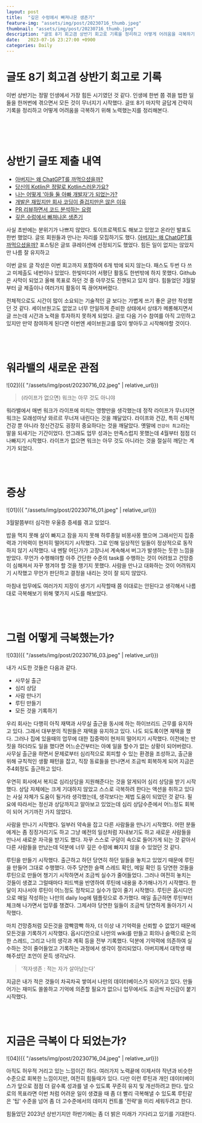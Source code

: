 ```yaml
---
layout: post
title:  "깊은 수렁에서 빠져나온 생존기"
feature-img: "assets/img/post/20230716_thumb.jpeg"
thumbnail: "assets/img/post/20230716_thumb.jpeg"
description: "글또 8기 회고겸 상반기 회고로 기록을 정리하고 어떻게 어려움을 극복하기 위해 노력했는지를 정리해본다."
date:   2023-07-16 23:27:00 +0900
categories: Daily
---
```


# 글또 8기 회고겸 상반기 회고로 기록

이번 상반기는 정말 인생에서 가장 힘든 시기였던 것 같다. 인생에 한번 쯤 겪을 법한 일들을 한꺼번에 겪으면서 모든 것이 무너지기 시작했다. 글또 8기 마지막 글답게 간략히 기록을 정리하고 어떻게 어려움을 극복하기 위해 노력했는지를 정리해본다.

<br/><br/><br/>

# 상반기 글또 제출 내역

- [아버지는 왜 ChatGPT를 까먹으셨을까?](https://haenarashin.github.io/daily/2023/02/10/Convice_innovation.html)
- [당신의 Kotlin은 정말로 Kotlin스러운가요?](https://haenarashin.github.io/book/2023/02/26/Java_to_Kotlin_review.html)
- [나는 어떻게 '아들 둘 아빠 개발자'가 되었는가?](https://haenarashin.github.io/daily/2023/03/10/Dad_developer_with_2_kids.html)
- [개발은 재밌지만 회사 코딩이 즐겁지만은 않은 이유](https://haenarashin.github.io/daily/2023/05/07/MZ.html)
- [PR 리뷰하면서 코드 분석하는 요령](https://haenarashin.github.io/daily/2023/06/04/How_to_pr_review.html)
- [깊은 수렁에서 빠져나온 생존기](https://haenarashin.github.io/daily/2023/07/16/2023_half_review.html)

사실 초반에는 분위기가 나쁘지 않았다. 토이프로젝트도 해보고 있었고 온라인 발표도 한번 했었다. 글또 회원들과 만나는 자리를 모집하기도 했다. [아버지는 왜 ChatGPT를 까먹으셨을까?](https://haenarashin.github.io/daily/2023/02/10/Convice_innovation.html) 포스팅은 글또 큐레이션에 선정되기도 했었다. 힘든 일이 없지는 않았지만 나름 잘 유지하고 

이번 글또 글 작성은 이번 회고까지 포함하여 6개 밖에 되지 않는다. 패스도 두번 다 쓰고 미제출도 네번이나 있었다. 한빛미디어 서평단 활동도 한번밖에 하지 못했다. Github은 사막이 되었고 올해 목표로 하던 것 중 아무것도 진핸되고 있지 않다. 힘들었던 3월말부터 글 제출이나 여러가지 활동이 뚝 끊어져버렸다. 

전체적으로도 시간이 많이 소요되는 기술적인 글 보다는 가볍게 쓰기 좋은 글만 작성했던 것 같다. 세이브원고도 없었고 너무 안일하게 준비한 상태에서 상태가 메롱해지면서 글 쓰는데 시간과 노력을 투자하지 못하게 되었다. 글또 다음 기수 참여를 아직 고민하고 있지만 만약 참여하게 된다면 이번엔 세이브원고를 많이 쌓아두고 시작해야할 것이다.

<br/><br/>

# 워라밸의 새로운 관점

![02]({{ "/assets/img/post/20230716_02.jpeg" | relative_url}})<br/>

> (라이프가 없으면) 워크는 아무 것도 아니야

워라밸에서 매번 워크가 라이프에 미치는 영향만을 생각했는데 정작 라이프가 무너지면 워크는 모래성마냥 와르르 무너져 내린다는 것을 꺠달았다. 라이프와 건강, 특히 신체적 건강 뿐 아니라 정신건강도 굉장히 중요하다는 것을 깨달았다. 옛말에 `건강이 최고`라는 말을 되새기는 기간이었다. 안그래도 업무 성과는 만족스럽지 못했는데 4월부터 점점 더 나빠지기 시작했다. 라이프가 없으면 워크는 아무 것도 아니라는 것을 절실히 깨닫는 계기가 되었다.

<br/><br/>

# 증상

![01]({{ "/assets/img/post/20230716_01.jpeg" | relative_url}})<br/>

3월말쯤부터 심각한 우울증 증세를 겪고 있었다. 

밥을 먹지 못해 살이 빠지고 잠을 자지 못해 하루종일 비몽사몽 했으며 그래서인지 집중력과 기억력이 현저히 떨어지기 시작했다. 그로 인해 일상적인 일들이 정상적으로 동작하지 않기 시작했다. 내 멘탈 어딘가가 고장나서 계속해서 버그가 발생하는 듯한 느낌을 받았다. 무언가 수행해야할 아주 간단한 수준의 task를 수행하는 것이 어려웠고 건망증이 심해져서 자꾸 챙겨야 할 것을 챙기지 못했다. 사람을 만나고 대화하는 것이 어려워지기 시작했고 무언가 판단하고 결정을 내리는 것이 잘 되지 않았다.

마침내 업무에도 여러가지 지장이 생기기 시작할때 쯤 이대로는 안된다고 생각해서 나름대로 극복해보기 위해 몇가지 시도를 해보았다.

<br/><br/>

# 그럼 어떻게 극복했는가?

![03]({{ "/assets/img/post/20230716_03.jpeg" | relative_url}})<br/>

내가 시도한 것들은 다음과 같다.

- 사무실 출근
- 심리 상담
- 사람 만나기
- 루틴 만들기
- 모든 것을 기록하기

우리 회사는 다행히 아직 재택과 사무실 출근을 동시에 하는 하이브리드 근무를 유지하고 있다. 그래서 대부분의 직원들은 재택을 유지하고 있다. 나도 되도록이면 재택을 했다. 그러나 집에 있을때의 업무에 대한 집중력이 현저히 떨어지기 시작했다. 이전에는 딴짓을 하더라도 일을 했다면 어느순간부터는 아예 일을 할수가 없는 상황이 되어버렸다. 사무실 출근을 하면서 문제로부터 심리적으로 회피할 수 있는 환경을 조성하고, 출근을 위해 규칙적인 생활 패턴을 잡고, 직장 동료들을 만나면서 조금씩 회복하게 되어 지금은 주4회정도 출근하고 있다. 

우연히 회사에서 복지로 심리상담을 지원해준다는 것을 알게되어 심리 상담을 받기 시작했다. 상담 자체에는 크게 기대하지 않았고 스스로 극복하려 한다는 액션을 취하고 있다는 사실 자체가 도움이 될거라 생각했는데, 생각보다는 제법 도움이 되었던 것 같다. 필요에 따라서는 정신과 상담까지고 알아보고 있었는데 심리 상담수준에서 어느정도 회복이 되어 거기까진 가지 않았다. 

사람을 만나기 시작했다. 일부러 약속을 잡고 다른 사람들을 만나기 시작했다. 어떤 분들에게는 좀 징징거리기도 하고 그냥 예전의 일상처럼 지내보기도 하고 새로운 사람들을 만나서 새로운 자극을 받기도 했다. 자꾸 스스로 구덩이 속으로 들어가게 되는 것 같아서 다른 사람들을 만났는데 덕분에 너무 깊은 수렁에 빠지지 않을 수 있었던 것 같다. 

루틴을 만들기 시작했다. 출근하고 하던 당연히 하던 일들을 놓치고 있었기 때문에 루틴을 만들어 그대로 수행했다. 아주 당연한 슬랙 스레드 확인, 메일 확인 등 당연한 것들을 루틴으로 만들어 챙기기 시작하면서 조금씩 실수가 줄어들었다. 그러나 여전히 놓치는 것들이 생겼고 그럴때마다 피드백을 반영하여 루틴에 내용을 추가해나가기 시작했다. 한달이 지나서야 루틴이 어느정도 정착되고 실수가 많이 줄기 시작했다. 루틴은 옵시디언으로 매일 작성하는 나만의 daily log에 템플릿으로 추가했다. 매일 출근하면 루틴부터 체크해 나가면서 업무를 챙겼다. 그제서야 당연한 일들이 조금씩 당연하게 돌아가기 시작했다. 

마치 건망증처럼 모든것을 깜빡깜빡 하자, 더 이상 내 기억력을 신뢰할 수 없었기 때문에 모든것을 기록하기 시작했다. 옵시디언으로 나만의 wiki를 만들고 회의나 슬랙으로 논의한 스레드, 그리고 나의 생각과 계획 등을 전부 기록했다. 덕분에 기억력에 의존하여 실수하는 것이 줄어들었고 기록하는 과정에서 생각이 정리되었다. 아버지께서 대학생 때 해주셨던 조언이 문득 생각났다.

> '적자생존 : 적는 자가 살아남는다'

지금은 내가 적은 것들이 차곡차곡 쌓여서 나만의 데이터베이스가 되어가고 있다. 만들어가는 재미도 쏠쏠하고 기억에 의존할 필요가 없으니 업무에서도 조금씩 자신감이 붙기 시작했다.

<br/><br/>


# 지금은 극복이 다 되었는가?

![04]({{ "/assets/img/post/20230716_04.jpeg" | relative_url}})<br/>

아직도 허우적 거리고 있는 느낌이긴 하다. 여러가지 노력끝에 이제서야 작년과 비슷한 수준으로 회복한 느낌이지만, 여전히 힘들때가 있다. 다만 이런 루틴과 개인 데이터베이스가 앞으로 점점 더 갈수록 성과를 낼 수 있도록 꾸준히 유지 및 개선하려고 한다. 앞으로의 목표라면 이번 처럼 어려운 일이 생겼을 때 좀 더 빨리 극복해낼 수 있도록 루틴같은 '팁' 수준을 넘어 좀 더 고수준에서의 데미지 컨트롤 '전략'을 미리 세워두려고 한다. 

힘들었던 2023년 상반기지만 하반기에는 좀 더 밝은 미래가 기다리고 있기를 기대한다. 

<br/><br/><br/>

